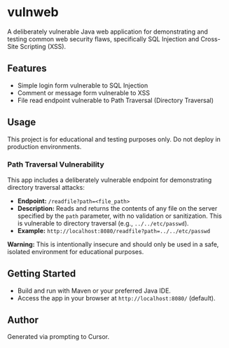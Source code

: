 # vulnweb

A deliberately vulnerable Java web application for demonstrating and testing common web security flaws, specifically SQL Injection and Cross-Site Scripting (XSS).

## Features
- Simple login form vulnerable to SQL Injection
- Comment or message form vulnerable to XSS
- File read endpoint vulnerable to Path Traversal (Directory Traversal)

## Usage
This project is for educational and testing purposes only. Do not deploy in production environments.

### Path Traversal Vulnerability
This app includes a deliberately vulnerable endpoint for demonstrating directory traversal attacks:

- **Endpoint:** `/readfile?path=<file_path>`
- **Description:** Reads and returns the contents of any file on the server specified by the `path` parameter, with no validation or sanitization. This is vulnerable to directory traversal (e.g., `../../etc/passwd`).
- **Example:** `http://localhost:8080/readfile?path=../../etc/passwd`

**Warning:** This is intentionally insecure and should only be used in a safe, isolated environment for educational purposes.

## Getting Started
- Build and run with Maven or your preferred Java IDE.
- Access the app in your browser at `http://localhost:8080/` (default).

## Author
Generated via prompting to Cursor. 